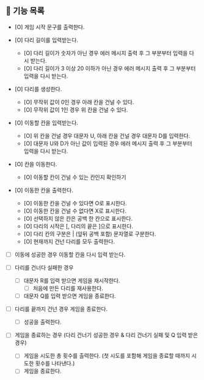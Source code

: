 ## 🔑 기능 목록

- [O] 게임 시작 문구를 출력한다.

- [O] 다리 길이를 입력받는다.

  - [O] 다리 길이가 숫자가 아닌 경우 에러 메시지 출력 후 그 부분부터 입력을 다시 받는다.
  - [O] 다리 길이가 3 이상 20 이하가 아닌 경우 에러 메시지 출력 후 그 부분부터 입력을 다시 받는다.

- [O] 다리를 생성한다.

  - [O] 무작위 값이 0인 경우 아래 칸을 건널 수 있다.
  - [O] 무작위 값이 1인 경우 위 칸을 건널 수 있다.

- [O] 이동할 칸을 입력받는다.

  - [O] 위 칸을 건널 경우 대문자 U, 아래 칸을 건널 경우 대문자 D를 입력한다.
  - [O] 대문자 U와 D가 아닌 값이 입력된 경우 에러 메시지 출력 후 그 부분부터 입력을 다시 받는다.

- [O] 칸을 이동한다.

  - [O] 이동할 칸이 건널 수 있는 칸인지 확인하기

- [O] 이동한 칸을 출력한다.

  - [O] 이동한 칸을 건널 수 있다면 O로 표시한다.
  - [O] 이동한 칸을 건널 수 없다면 X로 표시한다.
  - [O] 선택하지 않은 칸은 공백 한 칸으로 표시한다.
  - [O] 다리의 시작은 [, 다리의 끝은 ]으로 표시한다.
  - [O] 다리 칸의 구분은 | (앞뒤 공백 포함) 문자열로 구분한다.
  - [O] 현재까지 건넌 다리를 모두 출력한다.

- [ ] 이동에 성공한 경우 이동할 칸을 다시 입력 받는다.

- [ ] 다리를 건너다 실패한 경우

  - [ ] 대문자 R를 입력 받으면 게임을 재시작한다.
    - [ ] 처음에 만든 다리를 재사용한다.
  - [ ] 대문자 Q를 입력 받으면 게임을 종료한다.

- [ ] 다리를 끝까지 건넌 경우 게임을 종료한다.

  - [ ] 성공을 출력한다.

- [ ] 게임을 종료하는 경우 (다리 건너기 성공한 경우 & 다리 건너기 실패 및 Q 입력 받은 경우)
  - [ ] 게임을 시도한 총 횟수를 출력한다. (첫 시도를 포함해 게임을 종료할 때까지 시도한 횟수를 나타낸다.)
  - [ ] 게임을 종료한다.
